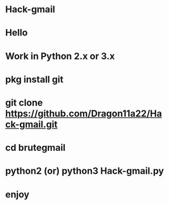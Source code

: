 # Hack-gmail
# Hello


# Work in Python 2.x or 3.x

# pkg install git

# git clone https://github.com/Dragon11a22/Hack-gmail.git

# cd brutegmail

# python2 (or) python3 Hack-gmail.py

# enjoy

